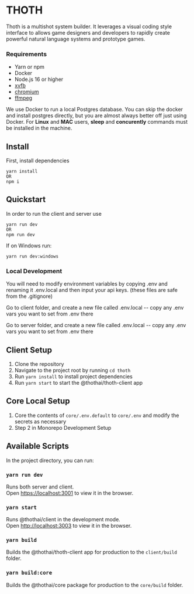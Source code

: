 # THOTH

Thoth is a multishot system builder. It leverages a visual coding style interface to allows game designers and developers to rapidly create powerful natural language systems and prototype games.

### Requirements
- Yarn or npm
- Docker
- Node.js 16 or higher
- [xvfb](https://www.geeksforgeeks.org/how-to-install-xvfb-on-ubuntu/)
- [chromium](https://www.chromium.org/getting-involved/download-chromium/)
- [ffmpeg](https://ffmpeg.org/download.html)

We use Docker to run a local Postgres database. You can skip the docker and install postgres directly, but you are almost always better off just using Docker.
For **Linux** and **MAC** users, **sleep** and **concurently** commands must be installed in the machine.

## Install

First, install dependencies

```
yarn install
OR
npm i
```

## Quickstart

In order to run the client and server use

```
yarn run dev
OR
npm run dev
```
If on Windows run:
```
yarn run dev:windows
```

### Local Development

You will need to modify environment variables by copying .env and renaming it .env.local and then input your api keys. (these files are safe from the .gitignore)

Go to client folder, and create a new file called .env.local -- copy any .env vars you want to set from .env there

Go to server folder, and create a new file called .env.local -- copy any .env vars you want to set from .env there

## Client Setup

1. Clone the repository
1. Navigate to the project root by running `cd thoth`
1. Run `yarn install` to install project dependencies
1. Run `yarn start` to start the @thothai/thoth-client app

## Core Local Setup

1. Core the contents of `core/.env.default` to `core/.env` and modify the secrets as necessary
1. Step 2 in Monorepo Development Setup

## Available Scripts

In the project directory, you can run:

### `yarn run dev`

Runs both server and client.\
Open [https://localhost:3001](https://localhost:3001) to view it in the browser.

### `yarn start`

Runs @thothai/client in the development mode.\
Open [http://localhost:3003](http://localhost:3003) to view it in the browser.

### `yarn build`

Builds the @thothai/thoth-client app for production to the `client/build` folder.

### `yarn build:core`

Builds the @thothai/core package for production to the `core/build` folder.

